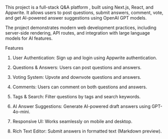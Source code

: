 This project is a full-stack Q&A platform , built using Next.js, React, and Appwrite. It allows users to post questions, submit answers, comment, vote, and get AI-powered answer suggestions using OpenAI GPT models.

The project demonstrates modern web development practices, including server-side rendering, API routes, and integration with large language models for AI features.

Features

1. User Authentication: Sign up and login using Appwrite authentication.

2. Questions & Answers: Users can post questions and answers.

3. Voting System: Upvote and downvote questions and answers.

4. Comments: Users can comment on both questions and answers.

5. Tags & Search: Filter questions by tags and search keywords.

6. AI Answer Suggestions: Generate AI-powered draft answers using GPT-4o-mini.

7. Responsive UI: Works seamlessly on mobile and desktop.

8. Rich Text Editor: Submit answers in formatted text (Markdown preview).